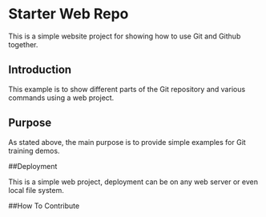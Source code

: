 # Starter Web Repo

This is a simple website project for showing how to use Git and Github together.

## Introduction 

This example is to show different parts of the Git repository and various commands using a web project.

## Purpose

As stated above, the main purpose is to provide simple examples for Git training demos. 

##Deployment

This is a simple web project, deployment can be on any web server or even local file system. 

##How To Contribute 
